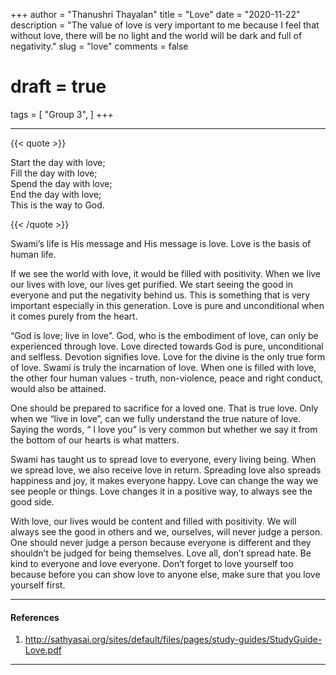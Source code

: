 +++
author = "Thanushri Thayalan"
title = "Love"
date = "2020-11-22"
description = "The value of love is very important to me because I feel that without love, there will be no light and the world will be dark and full of negativity."
slug = "love"
comments = false
# draft = true
tags = [
    "Group 3",
]
+++

---

{{< quote >}}
<p>Start the day with love; <br />
Fill the day with love; <br />
Spend the day with love; <br />
End the day with love; <br />
This is the way to God. <br /></p>
{{< /quote >}}

Swami’s life is His message and His message is love. Love is the basis of human life. 

If we see the world with love, it would be filled with positivity. When we live our lives with love, our lives get purified. We start seeing the good in everyone and put the negativity behind us. This is something that is very important especially in this generation. Love is pure and unconditional when it comes purely from the heart. 

“God is love; live in love”. God, who is the embodiment of love, can only be experienced through love. Love directed towards God is pure, unconditional and selfless. Devotion signifies love. Love for the divine is the only true form of love. Swami is truly the incarnation of love. When one is filled with love, the other four human values - truth, non-violence, peace and right conduct, would also be attained. 

One should be prepared to sacrifice for a loved one. That is true love. Only when we “live in love”, can we fully understand the true nature of love. Saying the words, “ I love you” is very common but whether we say it from the bottom of our hearts is what matters. 

Swami has taught us to spread love to everyone, every living being. When we spread love, we also receive love in return. Spreading love also spreads happiness and joy, it makes everyone happy. Love can change the way we see people or things. Love changes it in a positive way, to always see the good side. 

With love, our lives would be content and filled with positivity.  We will always see the good in others and we, ourselves, will never judge a person. One should never judge a person because everyone is different and they shouldn’t be judged for being themselves. Love all, don’t spread hate. Be kind to everyone and love everyone. Don’t forget to love yourself too because before you can show love to anyone else, make sure that you love yourself first. 

---

#### References

1. http://sathyasai.org/sites/default/files/pages/study-guides/StudyGuide-Love.pdf

---
